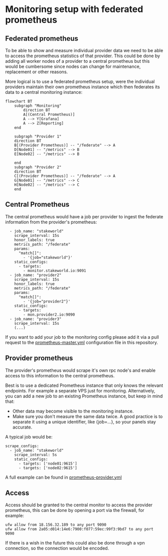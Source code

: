 # Monitoring setup with federated prometheus

## Federated prometheus
To be able to show and measure individual provider data we need to be able to access the prometheus statistics of that provider. This could be done by adding all worker nodes of a provider to a central prometheus but this would be cumbersome since nodes can change for maintenance, replacement or other reasons. 

More logical is to use a federated prometheus setup, were the individual providers maintain their own prometheus instance which then federates its data to a central monitoring instance:

```mermaid
flowchart BT
    subgraph "Monitoring"
        direction BT
        A[(Central Prometheus)]
        A --> Y[Grafana] 
        A --> Z[Reporting] 
    end

    subgraph "Provider 1"
    direction BT
    B[(Provider Prometheus)] -- "/federate" --> A
    D[Node01] -- "/metrics" --> B
    E[Node02] -- "/metrics" --> B

    end
    subgraph "Provider 2"
    direction BT
    C[(Provider Prometheus)] -- "/federate" --> A
    G[Node01] -- "/metrics" --> C
    H[Node02] -- "/metrics" --> C
    end
```

## Central Prometheus

The central prometheus would have a job per provider to ingest the federate information from the provider's prometheus:
 
```
  - job_name: "stakeworld"
    scrape_interval: 15s
    honor_labels: true
    metrics_path: "/federate"
    params:
      "match[]":
        - '{job="stakeworld"}'
    static_configs:
      - targets:
        - monitor.stakeworld.io:9091
  - job_name: "provider2"
    scrape_interval: 15s
    honor_labels: true
    metrics_path: "/federate"
    params:
      "match[]":
        - '{job="provider2"}'
    static_configs:
      - targets:
        - mon.provider2.io:9090
  - job_name: "provider3"
    scrape_interval: 15s
    (...)
```

If you want to add your job to the monitoring config please add it via a pull request to the [prometheus-master.yml](https://github.com/rpc-providers/rpc-prometheus/blob/master/prometheus-master.yml) configuration file in this repository. 

## Provider prometheus

The provider's prometheus would scrape it's own rpc node's and enable access to this information to the central prometheus. 

Best is to use a dedicated Prometheus instance that only knows the relevant endpoints. For example a separate VPS just for monitoring. Alternatively, you can add a new job to an existing Prometheus instance, but keep in mind that:
- Other data may become visible to the monitoring instance.
- Make sure you don't measure the same data twice. A good practice is to separate it using a unique identifier, like {job=...}, so your panels stay accurate.

A typical job would be: 

```
scrape_configs:
  - job_name: "stakeworld"
    scrape_interval: 5s
    static_configs:
      - targets: ['node01:9615']
      - targets: ['node02:9615']
```

A full example can be found in [prometheus-provider.yml](https://github.com/rpc-providers/rpc-prometheus/blob/master/prometheus-provider.yml) 

## Access 

Access should be granted to the central monitor to access the provider prometheus, this can be done by opening a port via the firewall, for example:

``` 
ufw allow from 18.156.32.189 to any port 9090
ufw allow from 2a05:d014:14e6:7900:f077:59ec:99f3:9bd7 to any port 9090
```

If there is a wish in the future this could also be done through a vpn connection, so the connection would be encoded.
